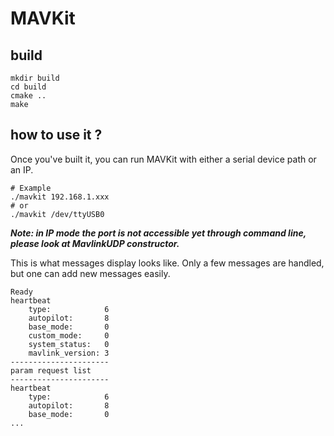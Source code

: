 # MAVKit

## build

```shell
mkdir build
cd build
cmake ..
make
```
## how to use it ?

Once you've built it, you can run MAVKit with either a serial device path or an IP.

```shell
# Example
./mavkit 192.168.1.xxx
# or
./mavkit /dev/ttyUSB0
```
***Note: in IP mode the port is not accessible yet through command line, please look at MavlinkUDP constructor.***

This is what messages display looks like. Only a few messages are handled, but one can add new messages easily.

```
Ready
heartbeat
    type:            6
    autopilot:       8
    base_mode:       0
    custom_mode:     0
    system_status:   0
    mavlink_version: 3
----------------------
param request list
----------------------
heartbeat
    type:            6
    autopilot:       8
    base_mode:       0
...
```
